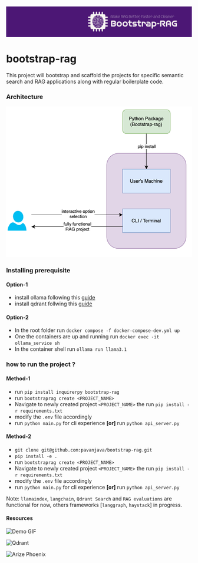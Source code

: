 ![Banner](https://raw.githubusercontent.com/pavanjava/bootstrap-rag/refs/heads/main/assets/bootstrap-rag.png)
# bootstrap-rag
This project will bootstrap and scaffold the projects for specific semantic search and RAG applications along with regular boilerplate code.

### Architecture
![Arch](assets/architecture.png)

### Installing prerequisite
#### Option-1
- install ollama following this [guide](https://ollama.com/download)
- install qdrant follwing this [guide](https://qdrant.tech/documentation/guides/installation/)
#### Option-2
- In the root folder run `docker compose -f docker-compose-dev.yml up`
- One the containers are up and running run `docker exec -it ollama_service sh`
- In the container shell run `ollama run llama3.1`

### how to run the project ?
#### Method-1
- run `pip install inquirerpy bootstrap-rag`
- run `bootstraprag create <PROJECT_NAME>`
- Navigate to newly created project `<PROJECT_NAME>` the run `pip install -r requirements.txt`
- modify the `.env` file accordingly
- run `python main.py` for cli experience
  <b>[or]</b> run `python api_server.py`

#### Method-2
- `git clone git@github.com:pavanjava/bootstrap-rag.git`
- `pip install -e .`
- run `bootstraprag create <PROJECT_NAME>`
- Navigate to newly created project `<PROJECT_NAME>` the run `pip install -r requirements.txt`
- modify the `.env` file accordingly
- run `python main.py` for cli experience
  <b>[or]</b> run `python api_server.py`


Note: `llamaindex`, `langchain`, `Qdrant Search` and `RAG evaluations` are functional for now, others frameworks [`langgraph`, `haystack`] in progress.

#### Resources

![Demo GIF](https://raw.githubusercontent.com/pavanjava/bootstrap-rag/refs/heads/main/assets/demo.gif)

![Qdrant](https://raw.githubusercontent.com/pavanjava/bootstrap-rag/refs/heads/main/assets/qdrant.png)

![Arize Phoenix](https://raw.githubusercontent.com/pavanjava/bootstrap-rag/refs/heads/main/assets/observability.png)
